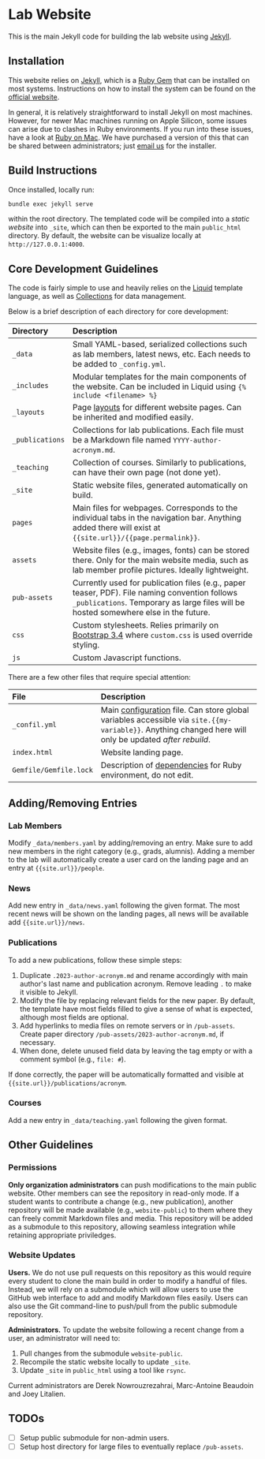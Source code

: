 # Lab Website

This is the main Jekyll code for building the lab website using [Jekyll](https://jekyllrb.com/).

## Installation

This website relies on [Jekyll](https://jekyllrb.com/), which is a [Ruby Gem](https://rubygems.org/) that can be installed on most systems. Instructions on how to install the system can be found on the [official website](https://jekyllrb.com/docs/installation/). 

In general, it is relatively straightforward to install Jekyll on most machines. However, for newer Mac machines running on Apple Silicon, some issues can arise due to clashes in Ruby environments. If you run into these issues, have a look at [Ruby on Mac](https://www.rubyonmac.dev/). We have purchased a version of this that can be shared between administrators; just [email us](mailto:joey.litalien@mail.mcgill.ca) for the installer.

## Build Instructions

Once installed, locally run:

```bash
bundle exec jekyll serve 
```

within the root directory. The templated code will be compiled into a *static website* into `_site`, which can then be exported to the main `public_html` directory. By default, the website can be visualize locally at `http://127.0.0.1:4000`.

## Core Development Guidelines

The code is fairly simple to use and heavily relies on the [Liquid](https://shopify.github.io/liquid/) template language, as well as [Collections](https://jekyllrb.com/docs/collections/) for data management. 


Below is a brief description of each directory for core development:

| Directory | Description |
|:-|:-|
|`_data`| Small YAML-based, serialized collections such as lab members, latest news, etc. Each needs to be added to `_config.yml`. |
|`_includes`| Modular templates for the main components of the website. Can be included in Liquid using `{% include <filename> %}` |
|`_layouts`| Page [layouts](https://jekyllrb.com/docs/step-by-step/04-layouts/) for different website pages. Can be inherited and modified easily.
|`_publications`| Collections for lab publications. Each file must be a Markdown file named `YYYY-author-acronym.md`.|
|`_teaching`| Collection of courses. Similarly to publications, can have their own page (not done yet).|
|`_site`| Static website files, generated automatically on build.|
|`pages`| Main files for webpages. Corresponds to the individual tabs in the navigation bar. Anything added there will exist at `{{site.url}}/{{page.permalink}}`.|
|`assets`| Website files (e.g., images, fonts) can be stored there. Only for the main website media, such as lab member profile pictures. Ideally lightweight.|
|`pub-assets`| Currently used for publication files (e.g., paper teaser, PDF). File naming convention follows `_publications`. Temporary as large files will be hosted somewhere else in the future.
|`css`|Custom stylesheets. Relies primarily on [Bootstrap 3.4](https://getbootstrap.com/docs/3.4/) where `custom.css` is used override styling.
|`js`|Custom Javascript functions.|


There are a few other files that require special attention:

| File | Description |
|:-|:-|
|`_confil.yml`|Main [configuration](https://jekyllrb.com/docs/configuration/) file. Can store global variables accessible via `site.{{my-variable}}`. Anything changed here will only be updated *after rebuild*. | 
|`index.html`| Website landing page.|
|`Gemfile/Gemfile.lock`|Description of [dependencies](https://bundler.io/guides/gemfile.html) for Ruby environment, do not edit.|

## Adding/Removing Entries

### Lab Members

Modify `_data/members.yaml` by adding/removing an entry. Make sure to add new members in the right category (e.g., grads, alumnis). Adding a member to the lab will automatically create a user card on the landing page and an entry at `{{site.url}}/people`.

### News

Add new entry in `_data/news.yaml` following the given format. The most recent news will be shown on the landing pages, all news will be available add `{{site.url}}/news`.

### Publications

To add a new publications, follow these simple steps:

1) Duplicate `.2023-author-acronym.md` and rename accordingly with main author's last name and publication acronym. Remove leading `.` to make it visible to Jekyll.
2) Modify the file by replacing relevant fields for the new paper. By default, the template have most fields filled to give a sense of what is expected, although most fields are optional.
3) Add hyperlinks to media files on remote servers or in `/pub-assets`. Create paper directory `/pub-assets/2023-author-acronym.md`, if necessary.
3) When done, delete unused field data by leaving the tag empty or with a comment symbol (e.g., `file: #`).

If done correctly, the paper will be automatically formatted and visible at `{{site.url}}/publications/acronym`.

### Courses 

Add a new entry in `_data/teaching.yaml` following the given format.

## Other Guidelines

### Permissions
__Only organization administrators__ can push modifications to the main public website. Other members can see the repository in read-only mode. If a student wants to contribute a change (e.g., new publication), another repository will be made available (e.g., `website-public`) to them where they can freely commit Markdown files and media. This repository will be added as a submodule to this repository, allowing seamless integration while retaining appropriate priviledges.

### Website Updates

__Users.__ We do not use pull requests on this repository as this would require every student to clone the main build in order to modify a handful of files. Instead, we will rely on a submodule which will allow users to use the GitHub web interface to add and modify Markdown files easily. Users can also use the Git command-line to push/pull from the public submodule repository.

__Administrators.__ To update the website following a recent change from a user, an administrator will need to:
1) Pull changes from the submodule `website-public`.
2) Recompile the static website locally to update `_site`.
3) Update `_site` in `public_html` using a tool like `rsync`.

Current administrators are Derek Nowrouzrezahrai, Marc-Antoine Beaudoin and Joey Litalien.

## TODOs
- [ ] Setup public submodule for non-admin users.
- [ ] Setup host directory for large files to eventually replace `/pub-assets`.